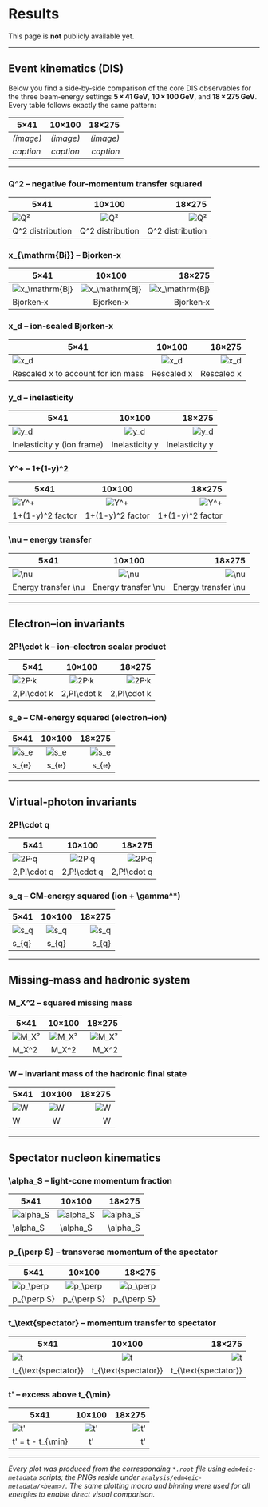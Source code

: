 # Results

This page is **not** publicly available yet.

---

## Event kinematics (DIS)

Below you find a side‑by‑side comparison of the core DIS observables for the three beam‑energy settings **5 × 41 GeV**, **10 × 100 GeV**, and **18 × 275 GeV**.  Every table follows exactly the same pattern:

| 5×41      |   10×100  |    18×275 |
| --------- | :-------: | --------: |
| *(image)* | *(image)* | *(image)* |
| *caption* | *caption* | *caption* |

---

### Q^2 – negative four‑momentum transfer squared

| 5×41                                             |                       10×100                       |                                             18×275 |
| ------------------------------------------------ | :------------------------------------------------: | -------------------------------------------------: |
| ![Q²](analysis/edm4eic-metadata/5x41/dis_q2.png) | ![Q²](analysis/edm4eic-metadata/10x100/dis_q2.png) | ![Q²](analysis/edm4eic-metadata/18x275/dis_q2.png) |
| Q^2 distribution                             |                Q^2 distribution                |                               Q^2 distribution |

### x\_{\mathrm{Bj}} – Bjorken‑x

| 5×41                                                              |                                10×100                               |                                                              18×275 |
| ----------------------------------------------------------------- | :-----------------------------------------------------------------: | ------------------------------------------------------------------: |
| ![x\_\mathrm{Bj}](analysis/edm4eic-metadata/5x41/dis_xbj.png) | ![x\_\mathrm{Bj}](analysis/edm4eic-metadata/10x100/dis_xbj.png) | ![x\_\mathrm{Bj}](analysis/edm4eic-metadata/18x275/dis_xbj.png) |
| Bjorken‑x                                                     |                            Bjorken‑x                            |                                                       Bjorken‑x |

### x\_d – ion‑scaled Bjorken‑x

| 5×41                                                    |                           10×100                          |                                                    18×275 |
| ------------------------------------------------------- | :-------------------------------------------------------: | --------------------------------------------------------: |
| ![x\_d](analysis/edm4eic-metadata/5x41/dis_x_d.png) | ![x\_d](analysis/edm4eic-metadata/10x100/dis_x_d.png) | ![x\_d](analysis/edm4eic-metadata/18x275/dis_x_d.png) |
| Rescaled x to account for ion mass                  |                       Rescaled x                      |                                            Rescaled x |

### y\_d – inelasticity

| 5×41                                                    |                           10×100                          |                                                    18×275 |
| ------------------------------------------------------- | :-------------------------------------------------------: | --------------------------------------------------------: |
| ![y\_d](analysis/edm4eic-metadata/5x41/dis_y_d.png) | ![y\_d](analysis/edm4eic-metadata/10x100/dis_y_d.png) | ![y\_d](analysis/edm4eic-metadata/18x275/dis_y_d.png) |
| Inelasticity y (ion frame)                          |                     Inelasticity y                    |                                        Inelasticity y |

### Y^+ – 1+(1-y)^2

| 5×41                                                     |                           10×100                           |                                                     18×275 |
| -------------------------------------------------------- | :--------------------------------------------------------: | ---------------------------------------------------------: |
| ![Y^+](analysis/edm4eic-metadata/5x41/dis_yplus.png) | ![Y^+](analysis/edm4eic-metadata/10x100/dis_yplus.png) | ![Y^+](analysis/edm4eic-metadata/18x275/dis_yplus.png) |
| 1+(1-y)^2 factor                                     |                    1+(1-y)^2 factor                    |                                       1+(1-y)^2 factor |

### \nu – energy transfer

| 5×41                                                  |                          10×100                         |                                                  18×275 |
| ----------------------------------------------------- | :-----------------------------------------------------: | ------------------------------------------------------: |
| ![\nu](analysis/edm4eic-metadata/5x41/dis_nu.png) | ![\nu](analysis/edm4eic-metadata/10x100/dis_nu.png) | ![\nu](analysis/edm4eic-metadata/18x275/dis_nu.png) |
| Energy transfer \nu                               |                 Energy transfer \nu                 |                                 Energy transfer \nu |

---

## Electron–ion invariants

### 2P!\cdot k – ion–electron scalar product

| 5×41                                                     |                           10×100                           |                                                     18×275 |
| -------------------------------------------------------- | :--------------------------------------------------------: | ---------------------------------------------------------: |
| ![2P·k](analysis/edm4eic-metadata/5x41/dis_twopdotk.png) | ![2P·k](analysis/edm4eic-metadata/10x100/dis_twopdotk.png) | ![2P·k](analysis/edm4eic-metadata/18x275/dis_twopdotk.png) |
| 2,P!\cdot k                                          |                       2,P!\cdot k                      |                                            2,P!\cdot k |

### s\_e – CM‑energy squared (electron–ion)

| 5×41                                                    |                           10×100                          |                                                    18×275 |
| ------------------------------------------------------- | :-------------------------------------------------------: | --------------------------------------------------------: |
| ![s\_e](analysis/edm4eic-metadata/5x41/dis_s_e.png) | ![s\_e](analysis/edm4eic-metadata/10x100/dis_s_e.png) | ![s\_e](analysis/edm4eic-metadata/18x275/dis_s_e.png) |
| s\_{e}                                              |                         s\_{e}                        |                                                s\_{e} |

---

## Virtual‑photon invariants

### 2P!\cdot q

| 5×41                                                     |                           10×100                           |                                                     18×275 |
| -------------------------------------------------------- | :--------------------------------------------------------: | ---------------------------------------------------------: |
| ![2P·q](analysis/edm4eic-metadata/5x41/dis_twopdotq.png) | ![2P·q](analysis/edm4eic-metadata/10x100/dis_twopdotq.png) | ![2P·q](analysis/edm4eic-metadata/18x275/dis_twopdotq.png) |
| 2,P!\cdot q                                          |                       2,P!\cdot q                      |                                            2,P!\cdot q |

### s\_q – CM‑energy squared (ion + \gamma^\*)

| 5×41                                                    |                           10×100                          |                                                    18×275 |
| ------------------------------------------------------- | :-------------------------------------------------------: | --------------------------------------------------------: |
| ![s\_q](analysis/edm4eic-metadata/5x41/dis_s_q.png) | ![s\_q](analysis/edm4eic-metadata/10x100/dis_s_q.png) | ![s\_q](analysis/edm4eic-metadata/18x275/dis_s_q.png) |
| s\_{q}                                              |                         s\_{q}                        |                                                s\_{q} |

---

## Missing‑mass and hadronic system

### M\_X^2 – squared missing mass

| 5×41                                                 |                         10×100                         |                                                 18×275 |
| ---------------------------------------------------- | :----------------------------------------------------: | -----------------------------------------------------: |
| ![M\_X²](analysis/edm4eic-metadata/5x41/dis_mx2.png) | ![M\_X²](analysis/edm4eic-metadata/10x100/dis_mx2.png) | ![M\_X²](analysis/edm4eic-metadata/18x275/dis_mx2.png) |
| M\_X^2                                           |                       M\_X^2                       |                                             M\_X^2 |

### W – invariant mass of the hadronic final state

| 5×41                                               |                        10×100                        |                                               18×275 |
| -------------------------------------------------- | :--------------------------------------------------: | ---------------------------------------------------: |
| ![W](analysis/edm4eic-metadata/5x41/dis_w.png) | ![W](analysis/edm4eic-metadata/10x100/dis_w.png) | ![W](analysis/edm4eic-metadata/18x275/dis_w.png) |
| W                                              |                         W                        |                                                W |

---

## Spectator nucleon kinematics

### \alpha\_S – light‑cone momentum fraction

| 5×41                                                       |                            10×100                            |                                                       18×275 |
| ---------------------------------------------------------- | :----------------------------------------------------------: | -----------------------------------------------------------: |
| ![alpha\_S](analysis/edm4eic-metadata/5x41/dis_alphas.png) | ![alpha\_S](analysis/edm4eic-metadata/10x100/dis_alphas.png) | ![alpha\_S](analysis/edm4eic-metadata/18x275/dis_alphas.png) |
| \alpha\_S                                              |                         \alpha\_S                        |                                                \alpha\_S |

### p\_{\perp S} – transverse momentum of the spectator

| 5×41                                                           |                              10×100                              |                                                           18×275 |
| -------------------------------------------------------------- | :--------------------------------------------------------------: | ---------------------------------------------------------------: |
| ![p\_\perp](analysis/edm4eic-metadata/5x41/dis_pperps.png) | ![p\_\perp](analysis/edm4eic-metadata/10x100/dis_pperps.png) | ![p\_\perp](analysis/edm4eic-metadata/18x275/dis_pperps.png) |
| p\_{\perp S}                                               |                         p\_{\perp S}                         |                                                 p\_{\perp S} |

### t\_\text{spectator} – momentum transfer to spectator

| 5×41                                                        |                             10×100                            |                                                        18×275 |
| ----------------------------------------------------------- | :-----------------------------------------------------------: | ------------------------------------------------------------: |
| ![t](analysis/edm4eic-metadata/5x41/dis_tspectator.png) | ![t](analysis/edm4eic-metadata/10x100/dis_tspectator.png) | ![t](analysis/edm4eic-metadata/18x275/dis_tspectator.png) |
| t\_{\text{spectator}}                                   |                   t\_{\text{spectator}}                   |                                     t\_{\text{spectator}} |

### t' – excess above t\_{\min}

| 5×41                                                     |                           10×100                           |                                                     18×275 |
| -------------------------------------------------------- | :--------------------------------------------------------: | ---------------------------------------------------------: |
| ![t'](analysis/edm4eic-metadata/5x41/dis_tprime.png) | ![t'](analysis/edm4eic-metadata/10x100/dis_tprime.png) | ![t'](analysis/edm4eic-metadata/18x275/dis_tprime.png) |
| t' = t - t\_{\min}                                   |                           t'                           |                                                     t' |

---

*Every plot was produced from the corresponding `*.root` file using `edm4eic-metadata` scripts; the PNGs reside under `analysis/edm4eic-metadata/<beam>/`.  The same plotting macro and binning were used for all energies to enable direct visual comparison.*
